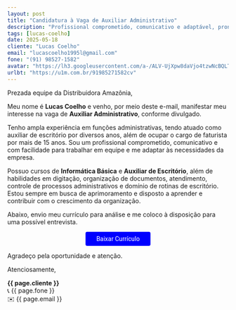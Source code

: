 ```yaml
---
layout: post
title: "Candidatura à Vaga de Auxiliar Administrativo"
description: "Profissional comprometido, comunicativo e adaptável, pronto para agregar valor à equipe!"
tags: [lucas-coelho]
date: 2025-05-18
cliente: "Lucas Coelho"
email: "lucascoelho1995l@gmail.com"
fone: "(91) 98527-1582"
avatar: "https://lh3.googleusercontent.com/a-/ALV-UjXpw8daVjo4tzwNcBQLTYZhzQ7xDQGc4Fifteyjd5WwvB2LYF7vbQ=s240-p-k-no"
urlbt: "https://u1m.com.br/91985271582cv"
---
```


Prezada equipe da Distribuidora Amazônia,

Meu nome é **Lucas Coelho** e venho, por meio deste e-mail, manifestar meu interesse na vaga de **Auxiliar Administrativo**, conforme divulgado.

Tenho ampla experiência em funções administrativas, tendo atuado como auxiliar de escritório por diversos anos, além de ocupar o cargo de faturista por mais de 15 anos. Sou um profissional comprometido, comunicativo e com facilidade para trabalhar em equipe e me adaptar às necessidades da empresa.

Possuo cursos de **Informática Básica** e **Auxiliar de Escritório**, além de habilidades em digitação, organização de documentos, atendimento, controle de processos administrativos e domínio de rotinas de escritório. Estou sempre em busca de aprimoramento e disposto a aprender e contribuir com o crescimento da organização.

Abaixo, envio meu currículo para análise e me coloco à disposição para uma possível entrevista.

<center><a href="{{ page.urlbt }}" class="btn" style="display: inline-block;padding: 8px 25px;color: white;font-size: 14px;text-decoration: none;border-radius: 4px;text-align: center;cursor: pointer;display: inline-block;font-weight: 400;font-family: 'Roboto', Tahoma, Verdana, Segoe, sans-serif;background-color: #00f;">Baixar Currículo</a></center>

Agradeço pela oportunidade e atenção.

Atenciosamente,

**{{ page.cliente }}**<br>
📞 {{ page.fone }}<br>
✉️ {{ page.email }}
